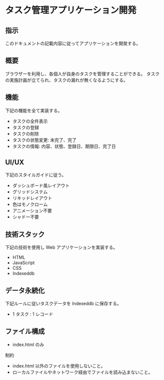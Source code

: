 # タスク管理アプリケーション開発

## 指示

このドキュメントの記載内容に従ってアプリケーションを開発する。

## 概要

ブラウザーを利用し、各個人が自身のタスクを管理することができる。
タスクの実施計画が立てられ、タスクの漏れが無くなるようにする。

## 機能

下記の機能を全て実装する。

- タスクの全件表示
- タスクの登録
- タスクの削除
- タスクの状態変更: 未完了、完了
- タスクの情報: 内容、状態、登録日、期限日、完了日

## UI/UX

下記のスタイルガイドに従う。

- ダッシュボード風レイアウト
- グリッドシステム
- リキッドレイアウト
- 色はモノクローム
- アニメーション不要
- シャドー不要

## 技術スタック

下記の技術を使用し Web アプリケーションを実装する。

- HTML
- JavaScript
- CSS
- Indexeddb

## データ永続化

下記ルールに従いタスクデータを Indexeddb に保存する。

- 1 タスク : 1 レコード

## ファイル構成

- index.html のみ

制約

- index.html 以外のファイルを使用しないこと。
- ローカルファイルやネットワーク経由でファイルを読み込まないこと。
